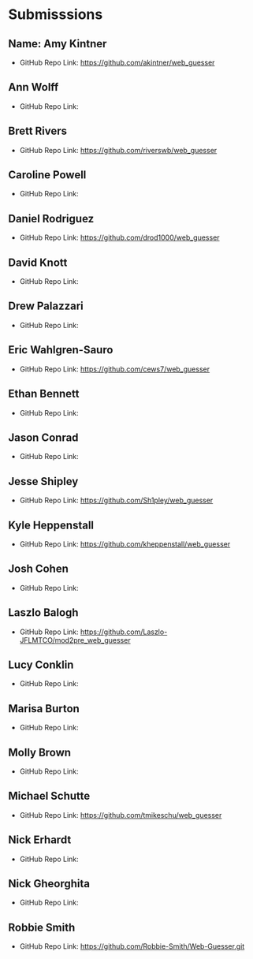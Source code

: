 # Submisssions

## Name: Amy Kintner

* GitHub Repo Link: https://github.com/akintner/web_guesser

## Ann Wolff

* GitHub Repo Link:

## Brett Rivers

* GitHub Repo Link: https://github.com/riverswb/web_guesser

## Caroline Powell

* GitHub Repo Link:

## Daniel Rodriguez

* GitHub Repo Link: https://github.com/drod1000/web_guesser

## David Knott

* GitHub Repo Link:

## Drew Palazzari

* GitHub Repo Link:

## Eric Wahlgren-Sauro

* GitHub Repo Link: https://github.com/cews7/web_guesser

## Ethan Bennett

* GitHub Repo Link:

## Jason Conrad

* GitHub Repo Link:

## Jesse Shipley

* GitHub Repo Link: https://github.com/Sh1pley/web_guesser

## Kyle Heppenstall

* GitHub Repo Link: https://github.com/kheppenstall/web_guesser

## Josh Cohen

* GitHub Repo Link:

## Laszlo Balogh

* GitHub Repo Link: https://github.com/Laszlo-JFLMTCO/mod2pre_web_guesser

## Lucy Conklin

* GitHub Repo Link:

## Marisa Burton

* GitHub Repo Link:

## Molly Brown

* GitHub Repo Link:

## Michael Schutte

* GitHub Repo Link: https://github.com/tmikeschu/web_guesser

## Nick Erhardt

* GitHub Repo Link:

## Nick Gheorghita

* GitHub Repo Link:

## Robbie Smith

* GitHub Repo Link: https://github.com/Robbie-Smith/Web-Guesser.git
